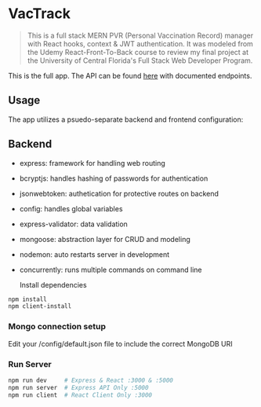 # VacTrack

> This is a full stack MERN PVR (Personal Vaccination Record) manager with React hooks, context & JWT authentication. It was modeled from the Udemy React-Front-To-Back course to review my final project at the University of Central Florida's Full Stack Web Developer Program.

This is the full app. The API can be found [here](https://github.com/doctoron/vactrack_api) with documented endpoints.

## Usage

The app utilizes a psuedo-separate backend and frontend configuration:

## Backend

- express: framework for handling web routing
- bcryptjs: handles hashing of passwords for authentication
- jsonwebtoken: authetication for protective routes on backend
- config: handles global variables
- express-validator: data validation
- mongoose: abstraction layer for CRUD and modeling
- nodemon: auto restarts server in development
- concurrently: runs multiple commands on command line

  Install dependencies

```bash
npm install
npm client-install
```

### Mongo connection setup

Edit your /config/default.json file to include the correct MongoDB URI

### Run Server

```bash
npm run dev     # Express & React :3000 & :5000
npm run server  # Express API Only :5000
npm run client  # React Client Only :3000
```

